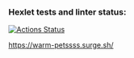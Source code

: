 ### Hexlet tests and linter status:
[![Actions Status](https://github.com/EkaterinaBardanova/layout-designer-project-58/workflows/hexlet-check/badge.svg)](https://github.com/EkaterinaBardanova/layout-designer-project-58/actions)

https://warm-petssss.surge.sh/